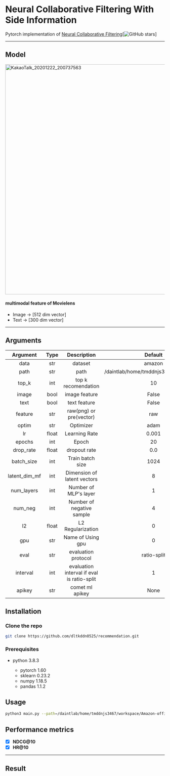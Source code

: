 # Neural Collaborative Filtering With Side Information 

Pytorch implementation of [Neural Collaborative Filtering](https://arxiv.org/abs/1708.05031)[![GitHub stars](https://img.shields.io/github/stars/hexiangnan/neural_collaborative_filtering.svg?logo=github&label=Stars)] 

---

## Model

<img width="728" alt="KakaoTalk_20201222_200737563" src="https://www.notion.so/NCF-MAML-b720c56bdeaf472087fbfc2133ca28e0#bfaa2c0ca2674562b3c066083460e11c">

#### multimodal feature of Movielens
- Image → [512 dim vector]
- Text → [300 dim vector]

---


## Arguments 

| Argument | Type | Description | Default |
|:---:|:---:|:---:|:---:|
|data|str|dataset|amazon|
|path|str|path|/daintlab/home/tmddnjs3467/workspace|
|top_k|int|top k recomendation|10|
|image|bool|image feature|False|
|text|bool|text feature|False|
|feature|str|raw(png) or pre(vector)|raw|
|optim|str|Optimizer|adam|
|lr|float|Learning Rate|0.001|
|epochs|int|Epoch|20|
|drop_rate|float|dropout rate|0.0|
|batch_size|int|Train batch size|1024|
|latent_dim_mf|int|Dimension of latent vectors|8|
|num_layers|int|Number of MLP's layer |1|
|num_neg|int|Number of negative sample|4|
|l2|float|L2 Regularization|0|
|gpu|str|Name of Using gpu|0|
|eval|str|evaluation protocol|ratio-split|
|interval|int|evaluation interval if eval is ratio-split|1|
|apikey|str|comet ml apikey|None|


## Installation 

### Clone the repo 

```sh
git clone https://github.com/dltkddn0525/recommendation.git
```

### Prerequisites 

- python 3.8.3

  - pytorch 1.60
  - sklearn 0.23.2
  - numpy 1.18.5 
  - pandas 1.1.2

## Usage 

```sh
python3 main.py --path=/daintlab/home/tmddnjs3467/workspace/Amazon-office-raw --top_k=10 --image=False --text=False  --feature=raw --optim=adam --lr=0.001 --epochs=20 --drop_rate=0.3 --batch_size=1024 --latent_dim_mf=8 --num_layers=1 --num_neg=4 --gpu=0 --eval=ratio-split --apikey=None
```

## Performance metrics
- [x] **NDCG@10**
- [x] **HR@10**

---

## Result

